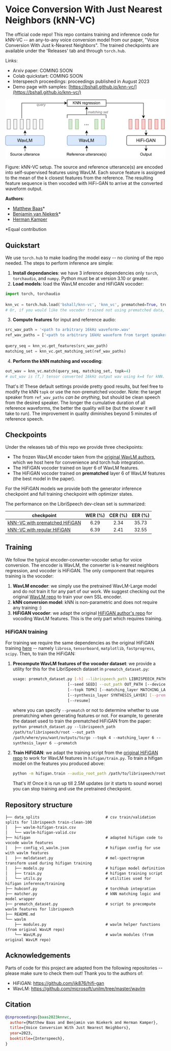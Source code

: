 # Voice Conversion With Just Nearest Neighbors (kNN-VC)

The official code repo! This repo contains training and inference code for kNN-VC -- an any-to-any voice conversion model from our paper, "Voice Conversion With Just k-Nearest Neighbors". The trained checkpoints are available under the 'Releases' tab and through `torch.hub`. 

Links:

- Arxiv paper: COMING SOON
- Colab quickstart: COMING SOON
- Interspeech proceedings: proceedings published in August 2023
- Demo page with samples: [https://bshall.github.io/knn-vc/](https://bshall.github.io/knn-vc/)


![kNN-VC method](./knn-vc.png)

Figure: kNN-VC setup. The source and reference utterance(s) are encoded into self-supervised features using WavLM. Each source feature is assigned to the mean of the k closest features from the reference. The resulting feature sequence is then vocoded with HiFi-GAN to arrive at the converted waveform output.

**Authors**:

- [Matthew Baas](https://rf5.github.io/)*
- [Benjamin van Niekerk](https://scholar.google.com/citations?user=zCokvy8AAAAJ&hl=en&oi=ao)*
- [Herman Kamper](https://www.kamperh.com/)

*Equal contribution

## Quickstart

We use `torch.hub` to make loading the model easy -- no cloning of the repo needed. The steps to perform inference are simple:

1. **Install dependancies**: we have 3 inference dependencies only `torch`, `torchaudio`, and `numpy`. Python must be at version 3.10 or greater.
2. **Load models**: load the WavLM encoder and HiFiGAN vocoder:

```python
import torch, torchaudio

knn_vc = torch.hub.load('bshall/knn-vc', 'knn_vc', prematched=True, trust_repo=True, pretrained=True)
# Or, if you would like the vocoder trained not using prematched data, set prematched=False.
```
3. **Compute features** for input and reference audio:

```python
src_wav_path = '<path to arbitrary 16kHz waveform>.wav'
ref_wav_paths = ['<path to arbitrary 16kHz waveform from target speaker>.wav', '<path to 2nd utterance from target speaker>.wav', ...]

query_seq = knn_vc.get_features(src_wav_path)
matching_set = knn_vc.get_matching_set(ref_wav_paths)
```

4. **Perform the kNN matching and vocoding**:

```python
out_wav = knn_vc.match(query_seq, matching_set, topk=4)
# out_wav is (T,) tensor converted 16kHz output wav using k=4 for kNN.
```

That's it! These default settings provide pretty good results, but feel free to modify the kNN `topk` or use the non-prematched vocoder.
Note: the target speaker from `ref_wav_paths` _can be anything_, but should be clean speech from the desired speaker. The longer the cumulative duration of all reference waveforms, the better the quality will be (but the slower it will take to run). The improvement in quality diminishes beyond 5 minutes of reference speech.

## Checkpoints

Under the releases tab of this repo we provide three checkpoints:

- The frozen WavLM encoder taken from the [original WavLM authors](https://github.com/microsoft/unilm/tree/master/wavlm), which we host here for convenience and torch hub integration.
- The HiFiGAN vocoder trained on layer 6 of WavLM features.
- The HiFiGAN vocoder trained on **prematched** layer 6 of WavLM features (the best model in the paper).

For the HiFiGAN models we provide both the generator inference checkpoint and full training checkpoint with optimizer states.

The performance on the LibriSpeech dev-clean set is summarized:

| checkpoint | WER (%) | CER (%) | EER (%) |
| ----------- | :-----------: | :----: | :--: |
| [kNN-VC with prematched HiFiGAN](https://github.com/bshall/knn-vc/releases/download/v0.1/prematch_g_02500000.pt) | 6.29 | 2.34 | 35.73 | 
| [kNN-VC with regular HiFiGAN](https://github.com/bshall/knn-vc/releases/download/v0.1/g_02500000.pt) | 6.39 | 2.41 | 32.55 | 


## Training

We follow the typical encoder-converter-vocoder setup for voice conversion. The encoder is WavLM, the converter is k-nearest neighbors regression, and vocoder is HiFiGAN. The only component that requires training is the vocoder:

1. **WavLM encoder**: we simply use the pretrained WavLM-Large model and do not train it for any part of our work. We suggest checking out the original [WavLM repo](https://github.com/microsoft/unilm) to train your own SSL encoder.
2. **kNN conversion model**: kNN is non-parametric and does not require any training :)
3. **HiFiGAN vocoder**: we adapt the original [HiFiGAN author's repo](https://github.com/jik876/hifi-gan) for vocoding WavLM features. This is the only part which requires training.

### HiFiGAN training

For training we require the same dependencies as the original HiFiGAN training [here](https://github.com/jik876/hifi-gan/blob/master/requirements.txt) -- namely `librosa`, `tensorboard`, `matplotlib`, `fastprogress`, `scipy`.
Then, to train the HiFiGAN:

1. **Precompute WavLM features of the vocoder dataset**: we provide a utility for this for the LibriSpeech dataset in `prematch_dataset.py`:

    ```bash
    usage: prematch_dataset.py [-h] --librispeech_path LIBRISPEECH_PATH
                            [--seed SEED] --out_path OUT_PATH [--device DEVICE]
                            [--topk TOPK] [--matching_layer MATCHING_LAYER]
                            [--synthesis_layer SYNTHESIS_LAYER] [--prematch]
                            [--resume]
    ```

    where you can specify `--prematch` or not to determine whether to use prematching when generating features or not. For example, to generate the dataset used to train the prematched HiFiGAN from the paper:
    `python prematch_dataset.py --librispeech_path /path/to/librispeech/root --out_path /path/where/you/want/outputs/to/go --topk 4 --matching_layer 6 --synthesis_layer 6 --prematch`

2. **Train HiFiGAN**: we adapt the training script from the [original HiFiGAN repo](https://github.com/jik876/hifi-gan) to work for WavLM features in `hifigan/train.py`. To train a hifigan model on the features you produced above:

    ```bash
    python -m hifigan.train --audio_root_path /path/to/librispeech/root/ --feature_root_path /path/to/the/output/of/previous/step/ --input_training_file data_splits/wavlm-hifigan-train.csv --input_validation_file data_splits/wavlm-hifigan-valid.csv --checkpoint_path /path/where/you/want/to/save/checkpoint --fp16 False --config hifigan/config_v1_wavlm.json --stdout_interval 25 --training_epochs 1800 --fine_tuning
    ```

    That's it! Once it is run up till 2.5M updates (or it starts to sound worse) you can stop training and use the pretrained checkpoint.


## Repository structure

```
├── data_splits                             # csv train/validation splits for librispeech train-clean-100
│   ├── wavlm-hifigan-train.csv
│   └── wavlm-hifigan-valid.csv
├── hifigan                                 # adapted hifigan code to vocode wavlm features
│   ├── config_v1_wavlm.json                # hifigan config for use with wavlm features
│   ├── meldataset.py                       # mel-spectrogram transform used during hifigan training
│   ├── models.py                           # hifigan model definition
│   ├── train.py                            # hifigan training script
│   └── utils.py                            # utilities used for hifigan inference/training
├── hubconf.py                              # torchhub integration
├── matcher.py                              # kNN matching logic and model wrapper
├── prematch_dataset.py                     # script to precompute wavlm features for librispeech
├── README.md                               
└── wavlm                                   
    ├── modules.py                          # wavlm helper functions (from original WavLM repo)
    └── WavLM.py                            # wavlm modules (from original WavLM repo)
```


## Acknowledgements

Parts of code for this project are adapted from the following repositories -- please make sure to check them out! Thank you to the authors of:

- HiFiGAN: https://github.com/jik876/hifi-gan
- WavLM: https://github.com/microsoft/unilm/tree/master/wavlm


## Citation

```bibtex
@inproceedings{baas2023knnvc,
  author={Matthew Baas and Benjamin van Niekerk and Herman Kamper},
  title={Voice Conversion With Just Nearest Neighbors},
  year=2023,
  booktitle={Interspeech},
}
```



